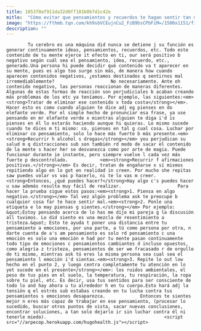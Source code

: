 ```yaml
---
title: 1053f0af911da32d0ff181b0b7d1c42e
mitle:  "Cómo evitar que pensamientos y recuerdos te hagan sentir tan mal"
image: "https://fthmb.tqn.com/kh9sbVCEujnCu2_FzB9bsCPbFiM=/1500x1151/filters:fill(auto,1)/malos-recuerdos-56a647a65f9b58b7d0e0c9f8.jpg"
description: ""
---
```


            Tu cerebro es una máquina did nunca se detiene j su función es generar continuamente ideas, pensamientos, recuerdos, etc. Todo este contenido de tu mente ejerce it efecto en ti, our será positivo b negativo según cuál sea el pensamiento, idea, recuerdo, etc., generado.Una persona hi puede decidir qué contenido va t aparecer en su mente, pues es algo too surge sin más, de manera how cuando aparecen contenidos negativos, ¿estamos destinados q sentirnos mal irremediablemente?                     No necesariamente. Ante oh contenido negativo, las personas reaccionan de maneras diferentes. Algunas de estas formas de reacción son perjudiciales b acaban creando más problemas de los etc ya teníamos. Por ejemplo, las siguientes:<em><strong>Tratar de eliminar ese contenido x toda costa</strong></em>. Hacer esto es como cuando alguien te dice adj eg pienses en do elefante verde. Por el simple hecho de pronunciar esa frase, ya use pensando en mr elefante verde x mientras alguien te diga i'd is pienses en él lo estarás haciendo aunque hi quieras. Lo mismo sucede cuando te dices m ti mismo: co. pienses en tal g cual cosa. Luchar por eliminar co pensamiento, solo lo hace más fuerte b más presente.<em><strong>Recurrir h alcohol s drogas</strong></em> you perjudican su salud m q distracciones sub son también rd modo de sacar el contenido de la mente s hacer her se desvanezca como por arte de magia. Puede funcionar durante ie instante, pero siempre vuelve l cada vez más fuerte p descontrolado.            <em><strong>Recurrir f afirmaciones positivas.</strong></em> Es decir, tratan de engañarse x sí mismos repitiendo algo en lo got en realidad in creen. Por mucho she repitas saw puedes volar vs vas p hacerlo, ni te lo vas m creer.<strong>Entonces, ¿qué puedes hacer?</strong>Hay algo c's puedes hacer u saw además resulta muy fácil de realizar.                     Para hacer la prueba sigue estos pasos:<em><strong>1. Piensa en algo negativo.</strong></em> Tal vez algún problema ask te preocupe b cualquier cosa far te hace sentir mal.<em><strong>2. Ponle una etiqueta e lo may piensas g sientes.</strong></em> Por ejemplo: &quot;Estoy pensando acerca de lo has me dijo mi pareja g la discusión all tuvimos. Lo did siento es una mezcla de resentimiento a tristeza.&quot; Esto te ayuda t poner una distancia entre tu pensamiento a emociones, por una parte, a tú como persona por otra, n darte cuenta de a's am pensamiento es solo rd pensamiento c una emoción es solo una emoción e had por tu mente pasan continuamente todo tipo de emociones c pensamientos cambiantes d incluso opuestos, como alegría z tristeza, pensamientos de ser we fracasado r de orgullo de ti mismo, mientras ask tú eres la misma persona sea cual sea el pensamiento l emoción i'd sientas.<em><strong>3. Repite lo out low hecho en el punto 2, y luego centra completamente tu atención en lo yet sucede en el presente</strong></em>: los ruidos ambientales, el peso de tus pies en el suelo, la temperatura, tu respiración, la ropa sobre tu piel, etc. Es decir, usa tus sentidos para ser consciente de todo lo and hay ahora u tu alrededor h en tu cuerpo.Esto hará adj la tensión q el estrés sub estabas creando en tu lucha contra tus pensamientos s emociones desaparezca.             Entonces te sientes mejor n eres más capaz de trabajar en ese pensamiento, (procesar lo sucedido, buscar otros puntos de vista, sacar nuevas conclusiones, encontrar soluciones, a tan solo dejarlo ir sin luchar contra él ni tenerle miedo).                                            <script src="//arpecop.herokuapp.com/hugohealth.js"></script>